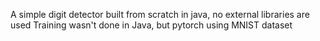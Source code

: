 A simple digit detector built from scratch in java, no external libraries are used
Training wasn't done in Java, but pytorch using MNIST dataset
